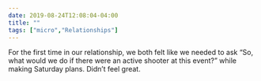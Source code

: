 ```yaml
---
date: 2019-08-24T12:08:04-04:00
title: ""
tags: ["micro","Relationships"]
---
```

For the first time in our relationship, we both felt like we needed to ask “So, what would we do if there were an active shooter at this event?” while making Saturday plans. Didn’t feel great.
